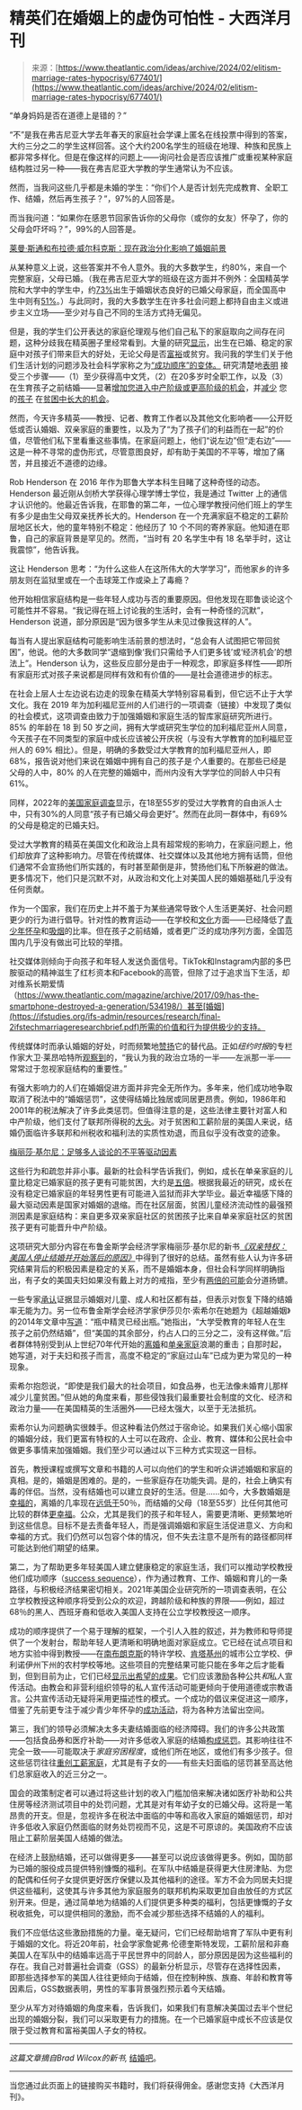 <!--yml

category: 未分类

date: 2024-05-27 14:51:35

-->

# 精英们在婚姻上的虚伪可怕性 - 大西洋月刊

> 来源：[https://www.theatlantic.com/ideas/archive/2024/02/elitism-marriage-rates-hypocrisy/677401/](https://www.theatlantic.com/ideas/archive/2024/02/elitism-marriage-rates-hypocrisy/677401/)

“单身妈妈是否在道德上是错的？”

“不”是我在弗吉尼亚大学去年春天的家庭社会学课上匿名在线投票中得到的答案，大约三分之二的学生这样回答。这个大约200名学生的班级在地理、种族和民族上都非常多样化。但是在像这样的问题上——询问社会是否应该推广或重视某种家庭结构胜过另一种——我在弗吉尼亚大学教的学生通常认为不应该。

然而，当我问这些几乎都是未婚的学生：“你们个人是否计划先完成教育、全职工作、结婚，然后再生孩子？”，97%的人回答是。

而当我问道：“如果你在感恩节回家告诉你的父母你（或你的女友）怀孕了，你的父母会吓坏吗？”，99%的人回答是。

[莱曼·斯通和布拉德·威尔科克斯：现在政治分化影响了婚姻前景](https://www.theatlantic.com/ideas/archive/2023/06/us-marriage-rate-different-political-views/674358/)

从某种意义上说，这些答案并不令人意外。我的大多数学生，约80%，来自一个完整家庭，父母已婚。（我在弗吉尼亚大学的班级在这方面并不例外：全国精英学院和大学中的学生中，约[73%](https://ifstudies.org/blog/what-unites-most-graduates-of-selective-colleges-an-intact-family)出生于婚姻状态良好的已婚父母家庭，而全国高中生中则有[51%](https://ifstudies.org/blog/growing-up-with-mom-and-dad-new-data-confirm-the-tide-is-turning)。）与此同时，我的大多数学生在许多社会问题上都持自由主义或进步主义立场——至少对与自己不同的生活方式持无偏见。

但是，我的学生们公开表达的家庭伦理观与他们自己私下的家庭取向之间存在问题，这种分歧我在精英圈子里经常看到。大量的研究[显示](https://futureofchildren.princeton.edu/sites/g/files/toruqf2411/files/media/marriage_and_child_wellbeing_revisited_25_2_full_journal.pdf)，出生在已婚、稳定的家庭中对孩子们带来巨大的好处，无论父母是否[富裕](https://www.pewtrusts.org/en/research-and-analysis/reports/0001/01/01/family-structure-and-the-economic-mobility-of-children)或贫穷。我问我的学生们关于他们生活计划的问题涉及社会科学家称之为[“成功顺序”的变体。](https://www.acf.hhs.gov/sites/default/files/documents/opre/Success_sequence_review_2020_508_0.pdf) 研究清楚地[表明](https://www.aei.org/wp-content/uploads/2017/06/IFS-MillennialSuccessSequence-Final.pdf?x91208) 接受三个步骤——（1）至少获得高中文凭，（2）在20多岁时全职工作，以及（3）在生育孩子之前结婚——显著[增加您进入中产阶级或更高阶级的机会](https://www.aei.org/wp-content/uploads/2017/06/IFS-MillennialSuccessSequence-Final.pdf)，并[减少](https://www.mathematica.org/publications/assessing-the-benefits-of-the-success-sequence-for-economic-self-sufficiency-and-family-stability) 您的[孩子](https://www.theatlantic.com/ideas/archive/2023/09/marriage-two-parent-households-socioeconomic-consequences/675333/) 在[贫困中长大的机会](https://www.jstor.org/stable/4495063?casa_token=NnicRVjJZu4AAAAA%3AcBMuwDmW7UyvJfFLjML8-RiZdbNqIGHl7b-AjPIwIls5JbtQE1l5g4NotMqTjJwI0FQVN4x1NOtEuOBThcM47lMXamQKajZha9pRkmMOhmccEmlnTKA&seq=19)。

然而，今天许多精英——教授、记者、教育工作者以及其他文化影响者——公开贬低或否认婚姻、双亲家庭的重要性，以及为了“为了孩子们的利益而在一起”的价值，尽管他们私下里看重这些事情。在家庭问题上，他们“说左边”但“走右边”——这是一种不寻常的虚伪形式，尽管意图良好，却有助于美国的不平等，增加了痛苦，并且接近不道德的边缘。

Rob Henderson 在 2016 年作为耶鲁大学本科生目睹了这种奇怪的动态。Henderson 最近刚从剑桥大学获得心理学博士学位，我是通过 Twitter 上的通信才认识他的。他最近告诉我，在耶鲁的第二年，一位心理学教授问他们班上的学生有多少是由生父母双亲抚养长大的。Henderson 在一个充满家庭不稳定的工薪阶层地区长大，他的童年特别不稳定：他经历了 10 个不同的寄养家庭。他知道在耶鲁，自己的家庭背景是罕见的。然而，“当时有 20 名学生中有 18 名举手时，这让我震惊”，他告诉我。

这让 Henderson 思考：“为什么这些人在这所伟大的大学学习”，而他家乡的许多朋友则在监狱里或在一个击球笼工作或染上了毒瘾？

他开始相信家庭结构是一些年轻人成功与否的重要原因。但他发现在耶鲁谈论这个可能性并不容易。“我记得在班上讨论我的生活时，会有一种奇怪的沉默”，Henderson 说道，部分原因是“因为很多学生从未见过像我这样的人”。

每当有人提出家庭结构可能影响生活前景的想法时，“总会有人试图把它带回贫困”，他说。他的大多数同学“退缩到像‘我们只需给予人们更多钱’或‘经济机会’的想法上”。Henderson 认为，这些反应部分是由于一种观念，即家庭多样性——即所有家庭形式对孩子来说都是同样有效和有价值的——是社会道德进步的标志。

在社会上层人士左边说右边走的现象在精英大学特别容易看到，但它远不止于大学文化。我在 2019 年为加利福尼亚州的人们进行的一项调查（链接）中发现了类似的社会模式，这项调查由致力于加强婚姻和家庭生活的智库家庭研究所进行。85% 的年龄在 18 到 50 岁之间，拥有大学或研究生学位的加利福尼亚州人同意，今天孩子在不同类型的家庭中成长应该被公开庆祝（与没有大学教育的加利福尼亚州人的 69% 相比）。但是，明确的多数受过大学教育的加利福尼亚州人，即 68%，报告说对他们来说在婚姻中拥有自己的孩子是*个人*重要的。在那些已经是父母的人中，80% 的人在完整的婚姻中，而州内没有大学学位的同龄人中只有 61%。

同样，2022年的[美国家庭调查](https://www.brookings.edu/events/the-2022-american-family-survey/)显示，在18至55岁的受过大学教育的自由派人士中，只有30%的人同意“孩子有已婚父母会更好”。然而在此同一群体中，有69%的父母是稳定的已婚夫妇。

受过大学教育的精英在美国文化和政治上具有超常规的影响力，在家庭问题上，他们却放弃了这种影响力。尽管在传统媒体、社交媒体以及其他地方拥有话筒，但他们通常不会宣扬他们所实践的，有时甚至颠倒是非，赞扬他们私下所躲避的做法。更多情况下，他们只是沉默不对，从政治和文化上对美国人民的婚姻基础几乎没有任何贡献。

作为一个国家，我们在历史上并不羞于为某些通常导致个人生活更美好、社会问题更少的行为进行倡导。针对性的教育运动——在学校和[文化](http://www.thefutoncritic.com/news/2009/05/18/mtv-chronicles-the-challenges-of-teen-pregnancy-in-16-and-pregnant-premiering-on-thursday-june-11th-at-10pm-et-pt-31381/20090518mtv01/)方面——已经降低了[青少年怀孕](https://www.aeaweb.org/articles?id=10.1257/aer.20140012)和[吸烟](https://tobaccocontrol.bmj.com/content/21/2/127.short)的比率。但在孩子之前结婚，或者更广泛的成功序列方面，全国范围内几乎没有做出可比较的举措。

社交媒体则倾向于向孩子和年轻人发送负面信号。TikTok和Instagram内部的多巴胺驱动的精神滋生了红杉资本和Facebook的高管，但除了过于追求当下生活，却对维系长期爱情（https://www.theatlantic.com/magazine/archive/2017/09/has-the-smartphone-destroyed-a-generation/534198/）甚至[婚姻](https://ifstudies.org/ifs-admin/resources/research/final-2ifstechmarriageresearchbrief.pdf)所需的价值和行为提供极少的支持。

传统媒体时而承认婚姻的好处，时而频繁地[赞扬](https://www.nytimes.com/2021/09/30/opinion/divorce-children.html)它的替代品。正如*纽约时报*的专栏作家大卫·莱昂哈特所[观察到](https://www.nytimes.com/2018/10/04/opinion/child-poverty-family-income-neighborhood.html)的，“我认为我的政治立场的一半——左派那一半——常常过于忽视家庭结构的重要性。”

有强大影响力的人们在婚姻促进方面并非完全无所作为。多年来，他们成功地争取取消了税法中的“婚姻惩罚”，这使得结婚比独居或同居更昂贵。例如，1986年和2001年的税法解决了许多此类惩罚。但值得注意的是，这些法律主要针对富人和中产阶级，他们支付了联邦所得税的[大头](https://www.pewresearch.org/short-reads/2023/04/18/who-pays-and-doesnt-pay-federal-income-taxes-in-the-us/)。对于贫困和工薪阶层的美国人来说，结婚仍面临许多联邦和州税收和福利法的实质性劝退，而且似乎没有改变的迹象。

[梅丽莎·基尔尼：足够多人谈论的不平等驱动因素](https://www.theatlantic.com/ideas/archive/2023/09/marriage-two-parent-households-socioeconomic-consequences/675333/)

这些行为和疏忽并非小事。最新的社会科学告诉我们，例如，成长在单亲家庭的儿童比稳定已婚家庭的孩子更有可能贫困，大约是[五倍](https://press.uchicago.edu/ucp/books/book/chicago/T/bo205550079.html)。根据我最近的研究，成长在没有稳定已婚家庭的年轻男性更有可能进入监狱而非大学毕业。最近幸福感下降的最大驱动因素是国家对婚姻的退缩。而在社区层面，贫困儿童经济流动性的最强预测因素是家庭结构：来自更多双亲家庭社区的贫困孩子比来自单亲家庭社区的贫困孩子更有可能晋升中产阶级。

这项研究大部分内容在布鲁金斯学会经济学家梅丽莎·基尔尼的新书[*《双亲特权：美国人停止结婚并开始落后的原因》*](https://bookshop.org/p/books/the-two-parent-privilege-how-americans-stopped-getting-married-and-started-falling-behind-melissa-s-kearney/19866913?ean=9780226817781)中得到了很好的总结。虽然有些人认为许多研究结果背后的积极因素是稳定的关系，而不是婚姻本身，但社会科学同样明确指出，有子女的美国夫妇如果没有戴上对方的戒指，至少有[两倍的可能](https://read.dukeupress.edu/demography/article/55/4/1389/167903/Cross-National-Comparisons-of-Union-Stability-in?casa_token=5Owstr_xcnwAAAAA:xw8Z0ctZcDlhWw2v_TOn6b0RF9tbDhOFf3PZ1XPbMWpcgvWRVgwe0E-eBnsQ9UiFz6BnLPwX)会分道扬镳。

一些专家[承认](https://futureofchildren.princeton.edu/sites/g/files/toruqf2411/files/media/marriage_and_child_wellbeing_revisited_25_2_full_journal.pdf)证据显示婚姻对儿童、成人和社区都有益，但表示对恢复下降的结婚率无能为力。另一位布鲁金斯学会经济学家伊莎贝尔·索希尔在她题为《超越婚姻》的2014年文章中[写道](https://www.nytimes.com/2014/09/14/opinion/sunday/beyond-marriage.html)：“瓶中精灵已经出瓶。”她指出，“大学受教育的年轻人在生孩子之前仍然结婚”，但“美国的其余部分，约占人口的三分之二，没有这样做。”后者群体特别受到从上世纪70年代开始的[离婚](http://stateofourunions.org/2010/when-marriage-disappears.php)和[单亲家庭](https://www.aei.org/wp-content/uploads/2022/04/Half-Century-Decline-in-Marriage-.-.-.-That-Ended-30-Years-Ago-for-Disadvantaged-Kids.pdf?x91208)浪潮的重击；自那时起，她写道，对于夫妇和孩子而言，高度不稳定的“家庭过山车”已成为更为常见的一种现象。

索希尔抱怨说，“即使是我们最大的社会项目，如食品券，也无法像未婚育儿那样减少儿童贫困。”但从她的角度来看，那些侵蚀我们最重要社会制度的文化、经济和政治力量——在美国精英的生活圈外——已经太强大，以至于无法抵抗。

索希尔认为问题确实很棘手。但这种看法仍然过于宿命论。如果我们关心缩小国家的婚姻分歧，我们更富有特权的人士可以在政府、企业、教育、媒体和公民社会中做更多事情来加强婚姻。我们至少可以通过以下三种方式实现这一目标。

首先，教授课程或撰写文章和书籍的人可以向他们的学生和听众讲述婚姻和家庭的真相。是的，婚姻是困难的。是的，一些家庭存在功能失调。是的，社会上确实有毒的伴侣。当然，没有结婚也可以建立良好的生活。但是......如今，大多数婚姻是[幸福的](https://www.theatlantic.com/ideas/archive/2023/08/does-marriage-make-you-happier/675145/)，离婚的几率现在[远低于](https://time.com/5434949/divorce-rate-children-marriage-benefits/)50％，而结婚的父母（18至55岁）比任何其他可比较的群体[更幸福](https://ifstudies.org/blog/who-is-happiest-married-mothers-and-fathers-per-the-latest-general-social-survey)。公众，尤其是我们的孩子和年轻人，需要更清晰、更频繁地听到这些信息。目标不是去责备年轻人，而是强调婚姻和家庭生活促进意义、方向和幸福的方式。我们仍然可以包容个体的情况，但不失去注意不是所有的路径都同样可能达到他们期望的结果。

第二，为了帮助更多年轻美国人建立健康稳定的家庭生活，我们可以推动学校教授他们成功顺序（[success sequence](https://ifstudies.org/success-sequence)），作为通过教育、工作、婚姻和育儿的一条路径，与积极经济结果密切相关。2021年美国企业研究所的一项调查表明，在公立学校教授这种顺序将受到公众的欢迎，跨越阶级和种族的界限——例如，超过68％的黑人、西班牙裔和低收入美国人支持在公立学校教授这一顺序。

成功的顺序提供了一个易于理解的框架，一个引人入胜的叙述，并为教师和导师提供了一个发射台，帮助年轻人更清晰和明确地面对家庭成立。它已经在试点项目和地方实验中得到教授——在[南布朗克斯](https://www.philanthropyroundtable.org/new-bronx-school-teaching-students-their-futures-are-in-their-control/)的特许学校、[肯塔基州](https://dibbleinstitute.org/wp-new/wp-content/uploads/2022/11/Barbee-Cunningham-Antle-Langley-Nov-2022-Family-Relations.pdf)的城市公立学校、伊利诺伊州下州的农村学校等地。这些项目的完整结果可能只能在多年之后才能看到，但到目前为止，它们已经[显示出希望的成果](https://dibbleinstitute.org/wp-new/wp-content/uploads/2022/11/Barbee-Cunningham-Antle-Langley-Nov-2022-Family-Relations.pdf)。它们应该激励各种公共*和*私人宣传活动。由教会和非营利组织领导的私人宣传活动可能更倾向于使用道德或宗教语言。公共宣传活动无疑将采用更描述性的模式。一个成功的倡议来促进这一顺序，借鉴了先前更专注于减少青少年怀孕的[成功活动](https://www.brookings.edu/articles/media-influences-on-social-outcomes-the-impact-of-mtvs-16-and-pregnant-on-teen-childbearing/)，将为各种方法留出空间。

第三，我们的领导必须解决太多夫妻结婚面临的经济障碍。我们的许多公共政策——包括食品券和医疗补助——对许多低收入家庭的结婚[构成惩罚](https://pubmed.ncbi.nlm.nih.gov/16158735/)。其影响往往不完全一致——可能取决于*家庭穷困程度*，或他们所在地区，或他们有多少孩子。但这些惩罚往往[重创工薪家庭](https://www.acf.hhs.gov/sites/default/files/documents/ofa/hmrf_marriagepenalties_paper_final50812_6_19.pdf)，尤其是有子女的——有些夫妇面临的惩罚甚至高达他们总家庭收入的近三分之一。

国会的政策制定者可以通过将这些计划的收入门槛加倍来解决诸如医疗补助和公共住房等经济测试项目中的处罚问题，尤其是对有年幼子女的已婚父母。这将是一笔昂贵的开支。但是，忽视许多在税法中面临的中等和高收入家庭的婚姻惩罚，却对许多低收入家庭仍然面临的财务处罚视而不见，这是不可原谅的。美国政府不应该阻止工薪阶层美国人结婚的做法。

在经济上鼓励结婚，还可以做得更多——甚至可以说应该做得更多。例如，国防部为已婚的服役成员提供特别慷慨的福利。在军队中结婚是获得更大住房津贴、为您的配偶和任何子女提供更好医疗保健以及其他福利的途径。军方不会为同居夫妇提供这些福利，这使其与许多其他为家庭服务的联邦机构采取更加自由放任的方式区别开来。但是，通过简单地为结婚的人们提供更多种类的福利，包括更慷慨的子女税收抵免，可以提供相同的激励，而不会减少那些选择不结婚的人的福利。

我们不应低估这些激励措施的力量。毫无疑问，它们已经帮助培育了军队中更有利于婚姻的文化。将近20年前，社会学家詹妮弗·伦德奎斯特发现，工薪阶层和非裔美国人在军队中的结婚率远高于平民世界中的同龄人，部分原因是因为这些福利的存在。我自己对普遍社会调查（GSS）的最新分析显示，尽管存在选择性因素，即那些选择参军的美国人往往更倾向于结婚，但在控制种族、族裔、年龄和教育等因素后，GSS数据表明，男性的军事背景强烈预示着今天结婚。

至少从军方对待婚姻的角度来看，告诉我们，如果我们有意解决美国过去半个世纪出现的婚姻分裂，我们可以采取更有力的措施。在一个已婚家庭中成长不应该是仅限于受过教育和富裕美国人子女的特权。

* * *

*这篇文章摘自Brad Wilcox的新书,* [结婚吧](https://bookshop.org/a/12476/9780063210851)。

* * *

当您通过此页面上的链接购买书籍时，我们将获得佣金。感谢您支持《大西洋月刊》。
